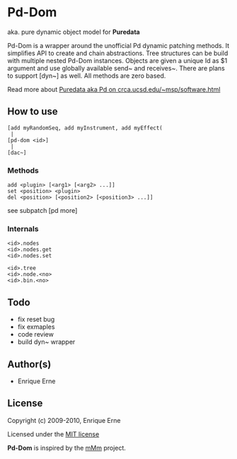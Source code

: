 Pd-Dom
======

aka. pure dynamic object model for **Puredata**

Pd-Dom is a wrapper around the unofficial Pd dynamic
patching methods. It simplifies API to create and chain abstractions.
Tree structures can be build with multiple nested Pd-Dom instances.
Objects are given a unique Id as \$1 argument and use globally available
send~ and receives~. There are plans to support [dyn~] as well. All
methods are zero based.

Read more about [Puredata aka Pd on crca.ucsd.edu/~msp/software.html](http://crca.ucsd.edu/~msp/software.html)

How to use
----------
	[add myRandomSeq, add myInstrument, add myEffect(
	 |
	[pd-dom <id>]
	 |
	[dac~]

### Methods

	add <plugin> [<arg1> [<arg2> ...]]
	set <position> <plugin>
	del <position> [<position2> [<position3> ...]]

see subpatch [pd more]

### Internals

	<id>.nodes
	<id>.nodes.get
	<id>.nodes.set
	
	<id>.tree
	<id>.node.<no>
	<id>.bin.<no>

Todo
----

 * fix reset bug
 * fix exmaples
 * code review
 * build dyn~ wrapper
 
 
Author(s)
---------

 * Enrique Erne
 
License
-------

Copyright (c) 2009-2010, Enrique Erne

Licensed under the [MIT license](http://www.opensource.org/licenses/mit-license.php)

**Pd-Dom** is inspired by the [mMm](http://puredata.info/Members/eni/mMm) project. 
